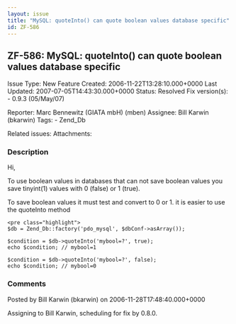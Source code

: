 ```yaml
---
layout: issue
title: "MySQL: quoteInto() can quote boolean values database specific"
id: ZF-586
---
```


ZF-586: MySQL: quoteInto() can quote boolean values database specific
---------------------------------------------------------------------

 Issue Type: New Feature Created: 2006-11-22T13:28:10.000+0000 Last Updated: 2007-07-05T14:43:30.000+0000 Status: Resolved Fix version(s): - 0.9.3 (05/May/07)
 
 Reporter:  Marc Bennewitz (GIATA mbH) (mben)  Assignee:  Bill Karwin (bkarwin)  Tags: - Zend\_Db
 
 Related issues: 
 Attachments: 
### Description

Hi,

To use boolean values in databases that can not save boolean values you save tinyint(1) values with 0 (false) or 1 (true).

To save boolean values it must test and convert to 0 or 1. it is easier to use the quoteInto method

 
    <pre class="highlight">
    $db = Zend_Db::factory('pdo_mysql', $dbConf->asArray());
    
    $condition = $db->quoteInto('mybool=?', true);
    echo $condition; // mybool=1
    
    $condition = $db->quoteInto('mybool=?', false);
    echo $condition; // mybool=0


 

 

### Comments

Posted by Bill Karwin (bkarwin) on 2006-11-28T17:48:40.000+0000

Assigning to Bill Karwin, scheduling for fix by 0.8.0.

 

 